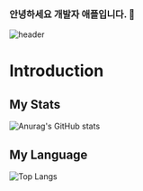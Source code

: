 ### 안녕하세요 개발자 애플입니다. 👋
![header](https://capsule-render.vercel.app/api?type=waving&color=gradient&height=200&section=header&text=Developer%20Apple&fontSize=70&animation=twinkling&fontAlignY=35&fontColor=FFFFFF)

# Introduction
## My Stats 
![Anurag's GitHub stats](https://github-readme-stats.vercel.app/api?username=Jodongjin&show_icons=true&theme=radical)

## My Language
![Top Langs](https://github-readme-stats.vercel.app/api/top-langs/?username=Jodongjin&langs_count=10&layout=compact&theme=dark)
